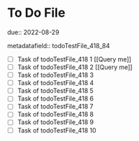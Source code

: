 # To Do File

due:: 2022-08-29

metadatafield:: todoTestFile_418_84

- [ ] Task of todoTestFile_418 1 [[Query me]]
- [ ] Task of todoTestFile_418 2 [[Query me]]
- [ ] Task of todoTestFile_418 3
- [ ] Task of todoTestFile_418 4
- [ ] Task of todoTestFile_418 5
- [ ] Task of todoTestFile_418 6
- [ ] Task of todoTestFile_418 7
- [ ] Task of todoTestFile_418 8
- [ ] Task of todoTestFile_418 9
- [ ] Task of todoTestFile_418 10